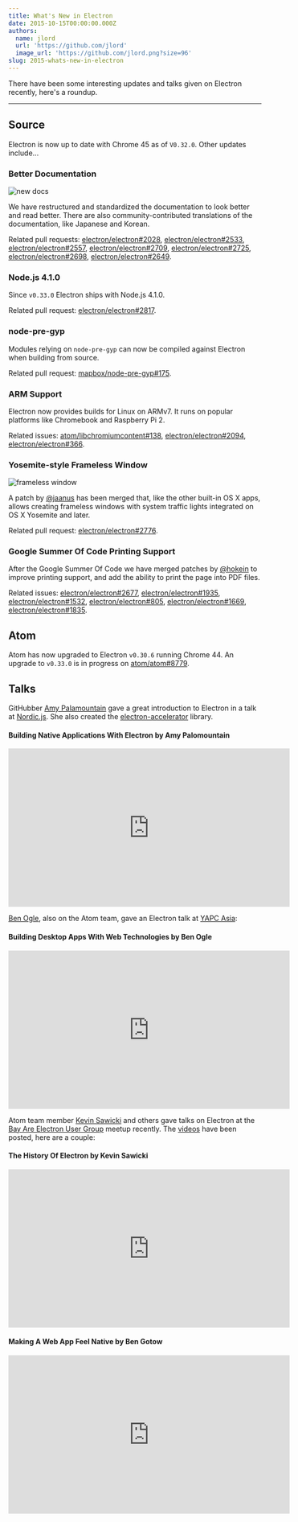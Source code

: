 ```yaml
---
title: What's New in Electron
date: 2015-10-15T00:00:00.000Z
authors:
  name: jlord
  url: 'https://github.com/jlord'
  image_url: 'https://github.com/jlord.png?size=96'
slug: 2015-whats-new-in-electron
---
```


There have been some interesting updates and talks given on Electron recently, here's a roundup.

---

## Source

Electron is now up to date with Chrome 45 as of `V0.32.0`. Other updates include...

### Better Documentation

![new docs](https://cloud.githubusercontent.com/assets/1305617/10520600/d9dc0ae8-731f-11e5-9bd7-c1651639eb2a.png)

We have restructured and standardized the documentation to look better and read better. There are also community-contributed translations of the documentation, like Japanese and Korean.

Related pull requests:
[electron/electron#2028](https://github.com/electron/electron/pull/2028),
[electron/electron#2533](https://github.com/electron/electron/pull/2533),
[electron/electron#2557](https://github.com/electron/electron/pull/2557),
[electron/electron#2709](https://github.com/electron/electron/pull/2709),
[electron/electron#2725](https://github.com/electron/electron/pull/2725),
[electron/electron#2698](https://github.com/electron/electron/pull/2698),
[electron/electron#2649](https://github.com/electron/electron/pull/2649).

### Node.js 4.1.0

Since `v0.33.0` Electron ships with Node.js 4.1.0.

Related pull request:
[electron/electron#2817](https://github.com/electron/electron/pull/2817).

### node-pre-gyp

Modules relying on `node-pre-gyp` can now be compiled against Electron when building from source.

Related pull request:
[mapbox/node-pre-gyp#175](https://github.com/mapbox/node-pre-gyp/pull/175).

### ARM Support

Electron now provides builds for Linux on ARMv7. It runs on popular platforms like Chromebook and Raspberry Pi 2.

Related issues:
[atom/libchromiumcontent#138](https://github.com/atom/libchromiumcontent/pull/138),
[electron/electron#2094](https://github.com/electron/electron/pull/2094),
[electron/electron#366](https://github.com/electron/electron/issues/366).

### Yosemite-style Frameless Window

![frameless window](https://cloud.githubusercontent.com/assets/184253/9849445/7397d308-5aeb-11e5-896f-08ac7693c8c0.png)

A patch by [@jaanus](https://github.com/jaanus) has been merged that, like the other built-in OS X apps, allows creating frameless windows with system traffic lights integrated on OS X Yosemite and later.

Related pull request:
[electron/electron#2776](https://github.com/electron/electron/pull/2776).

### Google Summer Of Code Printing Support

After the Google Summer Of Code we have merged patches by [@hokein](https://github.com/hokein) to improve printing support, and add the ability to print the page into PDF files.

Related issues:
[electron/electron#2677](https://github.com/electron/electron/pull/2677),
[electron/electron#1935](https://github.com/electron/electron/pull/1935),
[electron/electron#1532](https://github.com/electron/electron/pull/1532),
[electron/electron#805](https://github.com/electron/electron/issues/805),
[electron/electron#1669](https://github.com/electron/electron/pull/1669),
[electron/electron#1835](https://github.com/electron/electron/pull/1835).

## Atom

Atom has now upgraded to Electron `v0.30.6` running Chrome 44. An upgrade to `v0.33.0` is in progress on [atom/atom#8779](https://github.com/atom/atom/pull/8779).

## Talks

GitHubber [Amy Palamountain](https://github.com/ammeep) gave a great introduction to Electron in a talk at [Nordic.js](https://nordicjs2015.confetti.events). She also created the [electron-accelerator](https://github.com/ammeep/electron-accelerator) library.

#### Building Native Applications With Electron by Amy Palomountain

<div className="video"><iframe width="560" height="315" src="https://www.youtube.com/embed/OHOPSvTltPI" frameBorder="0" allowFullScreen></iframe></div>

[Ben Ogle](https://github.com/benogle), also on the Atom team, gave an Electron talk at [YAPC Asia](http://yapcasia.org/2015/):

#### Building Desktop Apps With Web Technologies by Ben Ogle

<div className="video"><iframe width="560" height="315" src="https://www.youtube.com/embed/WChjh5zaUdw" frameBorder="0" allowFullScreen></iframe></div>

Atom team member [Kevin Sawicki](https://github.com/kevinsawicki) and others gave talks on Electron at the [Bay Are Electron User Group](http://www.meetup.com/Bay-Area-Electron-User-Group/) meetup recently. The [videos](http://www.wagonhq.com/blog/electron-meetup) have been posted, here are a couple:

#### The History Of Electron by Kevin Sawicki

<div className="video"><iframe width="560" height="315" src="https://www.youtube.com/embed/tP8Yp1boQ9c" frameBorder="0" allowFullScreen></iframe></div>

#### Making A Web App Feel Native by Ben Gotow

<div className="video"><iframe width="560" height="315" src="https://www.youtube.com/embed/JIRXVGVPzn8" frameBorder="0" allowFullScreen></iframe></div>

